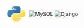 <div style="display: inline_block"><br>
   <img align="center" alt="Python" height="50" width="60" src="https://raw.githubusercontent.com/devicons/devicon/master/icons/python/python-original.svg">
   
   <img align="center" alt="MySQL" height="50" width="60" src="https://cdn.jsdelivr.net/gh/devicons/devicon/icons/mysql/mysql-plain.svg" />
          
   <img align="center" alt="Django" height="50" width="60" src="https://cdn.jsdelivr.net/gh/devicons/devicon/icons/django/django-plain-wordmark.svg" />          
</div>


<!---
nicolasgouvea/nicolasgouvea is a ✨ special ✨ repository because its `README.md` (this file) appears on your GitHub profile.
You can click the Preview link to take a look at your changes.
--->
